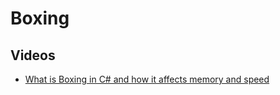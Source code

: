 # Boxing

## Videos
- [What is Boxing in C# and how it affects memory and speed](https://www.youtube.com/watch?v=GVJ5EUhWQBc)